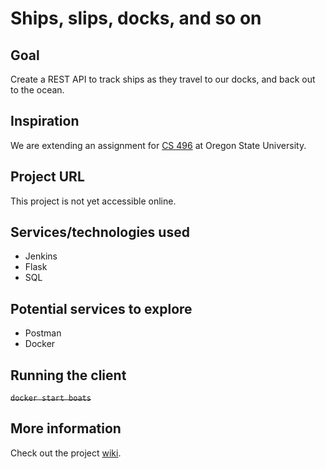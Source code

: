 # Ships, slips, docks, and so on

## Goal
Create a REST API to track ships as they travel to our docks, and back out to the ocean.

## Inspiration
We are extending an assignment for [CS 496](http://eecs.oregonstate.edu/ecampus-video/CS496/syllabus/index.html) at Oregon State University.

## Project URL
This project is not yet accessible online.

## Services/technologies used
- Jenkins
- Flask
- SQL

## Potential services to explore
- Postman
- Docker

## Running the client
~~`docker start boats`~~

## More information
Check out the project [wiki](https://github.com/PadraigGillen/ships_and_slips/wiki).
